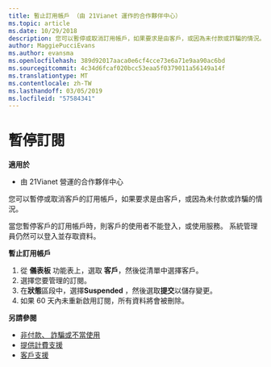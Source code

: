 ```yaml
---
title: 暫止訂用帳戶 （由 21Vianet 運作的合作夥伴中心）
ms.topic: article
ms.date: 10/29/2018
description: 您可以暫停或取消訂用帳戶，如果要求是由客戶，或因為未付款或詐騙的情況。
author: MaggiePucciEvans
ms.author: evansma
ms.openlocfilehash: 389d92017aaca0e6cf4cce73e6a71e9aa90ac6bd
ms.sourcegitcommit: 4c34d6fcaf020bcc53eaa5f0379011a56149a14f
ms.translationtype: MT
ms.contentlocale: zh-TW
ms.lasthandoff: 03/05/2019
ms.locfileid: "57584341"
---
```

# <a name="suspend-a-subscription"></a>暫停訂閱

**適用於**

-   由 21Vianet 營運的合作夥伴中心

您可以暫停或取消客戶的訂用帳戶，如果要求是由客戶，或因為未付款或詐騙的情況。

當您暫停客戶的訂用帳戶時，則客戶的使用者不能登入，或使用服務。 系統管理員仍然可以登入並存取資料。

**暫止訂用帳戶**

1.  從 **儀表板** 功能表上，選取 **客戶**，然後從清單中選擇客戶。
2.  選擇您要管理的訂閱。
3.  在**狀態**區段中，選擇**Suspended** ，然後選取**提交**以儲存變更。
4.  如果 60 天內未重新啟用訂閱，所有資料將會被刪除。

**另請參閱**

-   [非付款、 詐騙或不當使用](non-payment-fraud-or-misuse.md)
-   [提供計費支援](provide-billing-support.md)
-   [客戶支援](customer-support.md)